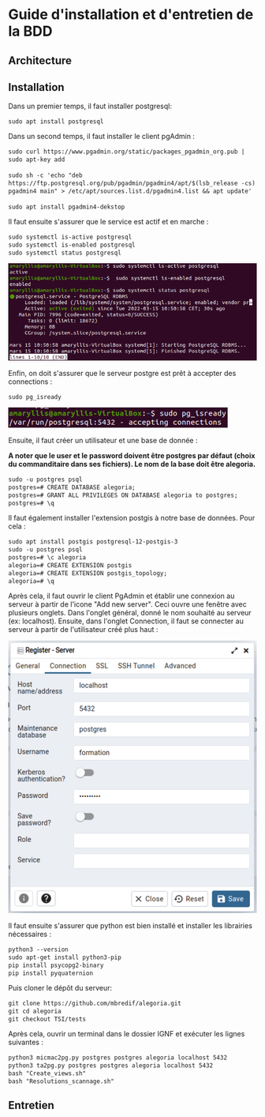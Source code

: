 # Guide d'installation et d'entretien de la BDD #

## Architecture ##

## Installation ##

Dans un premier temps, il faut installer postgresql:
```
sudo apt install postgresql
```

Dans un second temps, il faut installer le client pgAdmin :
```
sudo curl https://www.pgadmin.org/static/packages_pgadmin_org.pub | sudo apt-key add

sudo sh -c 'echo "deb https://ftp.postgresql.org/pub/pgadmin/pgadmin4/apt/$(lsb_release -cs) pgadmin4 main" > /etc/apt/sources.list.d/pgadmin4.list && apt update'

sudo apt install pgadmin4-dekstop
```

Il faut ensuite s'assurer que le service est actif et en marche :
```
sudo systemctl is-active postgresql
sudo systemctl is-enabled postgresql
sudo systemctl status postgresql
```

![image](images/InstallPostGre.PNG)

Enfin, on doit s'assurer que le serveur postgre est prêt à accepter des connections :
```
sudo pg_isready
```

![image](images/InstallPostGre2.PNG)

Ensuite, il faut créer un utilisateur et une base de donnée :

**A noter que le user et le password doivent être postgres par défaut (choix du commanditaire dans ses fichiers). Le nom de la base doit être alegoria.**
```
sudo -u postgres psql
postgres=# CREATE DATABASE alegoria;
postgres=# GRANT ALL PRIVILEGES ON DATABASE alegoria to postgres;
postgres=# \q
```

Il faut également installer l'extension postgis à notre base de données. Pour cela :
```
sudo apt install postgis postgresql-12-postgis-3
sudo -u postgres psql
postgres=# \c alegoria
alegoria=# CREATE EXTENSION postgis
alegoria=# CREATE EXTENSION postgis_topology;
alegoria=# \q
```

Après cela, il faut ouvrir le client PgAdmin et établir une connexion au serveur à partir de l'icone "Add new server". Ceci ouvre une fenêtre avec plusieurs onglets. Dans l'onglet général, donné le nom souhaité au serveur (ex: localhost). Ensuite, dans l'onglet Connection, il faut se connecter au serveur à partir de l'utilisateur créé plus haut :

![image](images/InstallBDD.PNG)

Il faut ensuite s'assurer que python est bien installé et installer les librairies nécessaires :
```
python3 --version
sudo apt-get install python3-pip 
pip install psycopg2-binary
pip install pyquaternion
```

Puis cloner le dépôt du serveur:
```
git clone https://github.com/mbredif/alegoria.git
git cd alegoria
git checkout TSI/tests
```

Après cela, ouvrir un terminal dans le dossier IGNF et exécuter les lignes suivantes :
```
python3 micmac2pg.py postgres postgres alegoria localhost 5432
python3 ta2pg.py postgres postgres alegoria localhost 5432
bash "Create_views.sh"
bash "Resolutions_scannage.sh"
```

## Entretien ##
